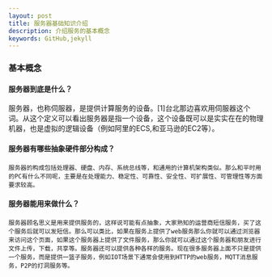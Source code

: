 ```yaml
---
layout: post
title: 服务器基础知识介绍
description: 介绍服务的基本概念
keywords: GitHub,jekyll
---
```


### 基本概念
#### 服务器到底是什么？
服务器，也称伺服器，是提供计算服务的设备。[1]台北那边喜欢用伺服器这个词。从这个定义可以看出服务器是指一个设备，这个设备既可以是实实在在的物理机器，也是虚拟的逻辑设备（例如阿里的ECS,和亚马逊的EC2等）。
#### 服务器有哪些抽象硬件部分构成？
    服务器的构成包括处理器、硬盘、内存、系统总线等，和通用的计算机架构类似。那么和平时用的PC有什么不同呢，主要是在处理能力、稳定性、可靠性、安全性、可扩展性、可管理性等方面要求较高。
    
#### 服务器能用来做什么？
    服务器顾名思义是用来提供服务的，这样说可能有点抽象，大家熟知的运营商短信服务，买了这个服务后就可以发短信。那么可以类比，如果在服务上提供了web服务那么你就可以通过浏览器来访问这个页面，如果这个服务器上提供了文件服务，那么你就可以通过这个服务器和朋友进行文件上传，下载，共享等。服务器还可以提供各种各样的服务。现在很多服务器上面不只是提供一个服务，而是提供一篮子服务，例如IOT场景下通常会使用到HTTP的web服务，MQTT消息服务，P2P的打洞服务等。